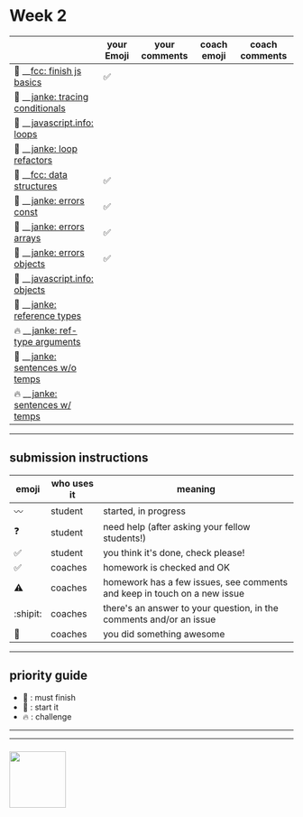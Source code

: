 # Week 2

|  | your Emoji | your comments | coach emoji | coach comments |
| --- | --- | --- | --- | --- |
| :seedling: __[fcc: finish js basics](./fcc-basic-js-pt-2.md) |:white_check_mark:| | | |
| :dash: __[janke: tracing conditionals](./js-tracing-conditionals.md) | | | | |
| :seedling: __[javascript.info: loops](./jsinfo-loops.md) | | | | |
| :dash: __[janke: loop refactors](./jl-loop-refactors.md) | | | | |
| :seedling: __[fcc: data structures](./fcc-data-structures.md) |:white_check_mark:| | | |
| :seedling: __[janke: errors const](./jl-errors-const.md) |:white_check_mark: | | | |
| :seedling: __[janke: errors arrays](./jl-errors-arrays.md) |:white_check_mark: | | | |
| :seedling: __[janke: errors objects](./jl-errors-objects.md) |:white_check_mark: | | | |
| :seedling: __[javascript.info: objects](./jsinfo-objects.md) | | | | |
| :dash: __[janke: reference types](./jl-reference-types.md) | | | | |
| :fire: __[janke: ref-type arguments](./jl-functions-ref-type-args.md) | | | | |
| :dash: __[janke: sentences w/o temps](./jl-variables-sentences-1.md) | | | | |
| :fire: __[janke: sentences w/ temps](./jl-variables-sentences-2.md) | | | | |



---


## submission instructions

| emoji | who uses it | meaning |
| --- | --- | --- |
|  :wavy_dash: | student | started, in progress  | 
| :question: | student | need help (after asking your fellow students!) | 
| :white_check_mark: | student | you think it's done, check please! | 
| :white_check_mark: | coaches | homework is checked and OK |
| :warning: | coaches | homework has a few issues, see comments and keep in touch on a new issue |
| :shipit: | coaches | there's an answer to your question, in the comments and/or an issue  | 
| :star2: | coaches | you did something awesome |

---

## priority guide

* :seedling: : must finish
* :dash: : start it
* :fire: : challenge

___
___
### <a href="https://hackyourfuture.be" target="_blank"><img src="https://pbs.twimg.com/profile_images/984474625009741824/Bs_qKx6-_400x400.jpg" width="100" height="100"></img></a>
